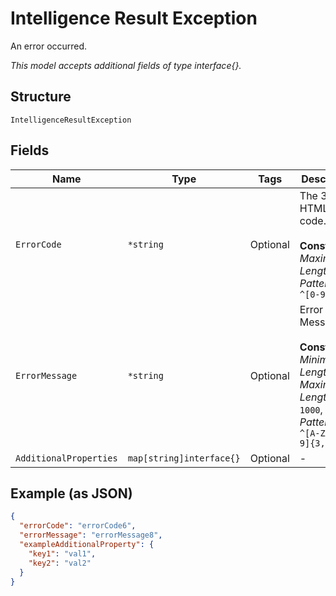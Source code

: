 
# Intelligence Result Exception

An error occurred.

*This model accepts additional fields of type interface{}.*

## Structure

`IntelligenceResultException`

## Fields

| Name | Type | Tags | Description |
|  --- | --- | --- | --- |
| `ErrorCode` | `*string` | Optional | The 3-digit HTML error code.<br><br>**Constraints**: *Maximum Length*: `3`, *Pattern*: `^[0-9]{3}$` |
| `ErrorMessage` | `*string` | Optional | Error Message.<br><br>**Constraints**: *Minimum Length*: `3`, *Maximum Length*: `1000`, *Pattern*: `^[A-Za-z0-9]{3,32}$` |
| `AdditionalProperties` | `map[string]interface{}` | Optional | - |

## Example (as JSON)

```json
{
  "errorCode": "errorCode6",
  "errorMessage": "errorMessage8",
  "exampleAdditionalProperty": {
    "key1": "val1",
    "key2": "val2"
  }
}
```

